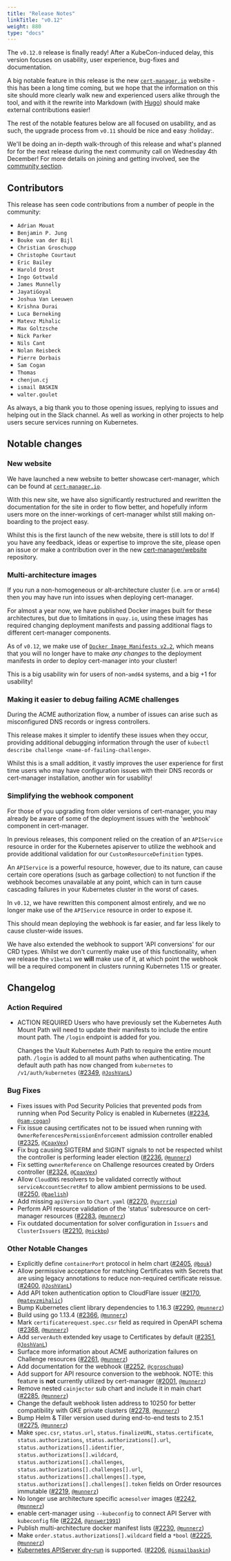 ```yaml
---
title: "Release Notes"
linkTitle: "v0.12"
weight: 880
type: "docs"
---
```


The `v0.12.0` release is finally ready! After a KubeCon-induced delay, this
version focuses on usability, user experience, bug-fixes and documentation.

A big notable feature in this release is the new [`cert-manager.io`](https://cert-manager.io)
website - this has been a long time coming, but we hope that the information
on this site should more clearly walk new and experienced users alike through
the tool, and with it the rewrite into Markdown (with [Hugo](https://gohugo.io))
should make external contributions easier!

The rest of the notable features below are all focused on usability, and as
such, the upgrade process from `v0.11` should be nice and easy :holiday:.

We'll be doing an in-depth walk-through of this release and what's planned for
for the next release during the next community call on Wednesday 4th December!
For more details on joining and getting involved, see the
[community section](https://github.com/cert-manager/cert-manager#community).

## Contributors

This release has seen code contributions from a number of people in the
community:

* `Adrian Mouat`
* `Benjamin P. Jung`
* `Bouke van der Bijl`
* `Christian Groschupp`
* `Christophe Courtaut`
* `Eric Bailey`
* `Harold Drost`
* `Ingo Gottwald`
* `James Munnelly`
* `JayatiGoyal`
* `Joshua Van Leeuwen`
* `Krishna Durai`
* `Luca Berneking`
* `Matevz Mihalic`
* `Max Goltzsche`
* `Nick Parker`
* `Nils Cant`
* `Nolan Reisbeck`
* `Pierre Dorbais`
* `Sam Cogan`
* `Thomas`
* `chenjun.cj`
* `ismail BASKIN`
* `walter.goulet`

As always, a big thank you to those opening issues, replying to issues and
helping out in the Slack channel. As well as working in other projects to help
users secure services running on Kubernetes.

## Notable changes

### New website

We have launched a new website to better showcase cert-manager, which can be
found at [`cert-manager.io`](https://cert-manager.io).

With this new site, we have also significantly restructured and rewritten the
documentation for the site in order to flow better, and hopefully inform users
more on the inner-workings of cert-manager whilst still making on-boarding to
the project easy.

Whilst this is the first launch of the new website, there is still lots to do!
If you have any feedback, ideas or expertise to improve the site, please open
an issue or make a contribution over in the new
[cert-manager/website](https://github.com/cert-manager/website) repository.

### Multi-architecture images

If you run a non-homogeneous or alt-architecture cluster (i.e. `arm` or `arm64`)
then you may have run into issues when deploying cert-manager.

For almost a year now, we have published Docker images built for these
architectures, but due to limitations in `quay.io`, using these images has
required changing deployment manifests and passing additional flags to
different cert-manager components.

As of `v0.12`, we make use of [`Docker Image Manifests v2.2`](https://docs.docker.com/registry/spec/manifest-v2-2/),
which means that you will no longer have to make *any changes* to the
deployment manifests in order to deploy cert-manager into your cluster!

This is a big usability win for users of non-`amd64` systems, and a big +1
for usability!

### Making it easier to debug failing ACME challenges

During the ACME authorization flow, a number of issues can arise such as
misconfigured DNS records or ingress controllers.

This release makes it simpler to identify these issues when they occur,
providing additional debugging information through the user of
`kubectl describe challenge <name-of-failing-challenge>`.

Whilst this is a small addition, it vastly improves the user experience for
first time users who may have configuration issues with their DNS records or
cert-manager installation, another win for usability!

### Simplifying the webhook component

For those of you upgrading from older versions of cert-manager, you may already
be aware of some of the deployment issues with the 'webhook' component in
cert-manager.

In previous releases, this component relied on the creation of an `APIService`
resource in order for the Kubernetes apiserver to utilize the webhook and
provide additional validation for our `CustomResourceDefinition` types.

An `APIService` is a powerful resource, however, due to its nature, can cause
certain core operations (such as garbage collection) to not function if the
webhook becomes unavailable at any point, which can in turn cause cascading
failures in your Kubernetes cluster in the worst of cases.

In `v0.12`, we have rewritten this component almost entirely, and we no longer
make use of the `APIService` resource in order to expose it.

This should mean deploying the webhook is far easier, and far less likely to
cause cluster-wide issues.

We have also extended the webhook to support 'API conversions' for our CRD
types. Whilst we don't currently make use of this functionality, when we
release the `v1beta1` we **will** make use of it, at which point the webhook
will be a required component in clusters running Kubernetes 1.15 or greater.

## Changelog

### Action Required

- ACTION REQUIRED
  Users who have previously set the Kubernetes Auth Mount Path will need to update their manifests to include the entire mount path. The `/login` endpoint is added for you.

  Changes the Vault Kubernetes Auth Path to require the entire mount path. `/login` is added to all mount paths when authenticating.
  The default auth path has now changed from `kubernetes` to `/v1/auth/kubernetes` ([#2349](https://github.com/cert-manager/cert-manager/pull/2349), [`@JoshVanL`](https://github.com/JoshVanL))


### Bug Fixes

- Fixes issues with Pod Security Policies that prevented pods from running when Pod Security Policy is enabled in Kubernetes ([#2234](https://github.com/cert-manager/cert-manager/pull/2234),
[`@sam-cogan`](https://github.com/sam-cogan))
- Fix issue causing certificates not to be issued when running with `OwnerReferencesPermissionEnforcement` admission controller enabled ([#2325](https://github.com/cert-manager/cert-manager/pull/2325),
[`@CoaxVex`](https://github.com/CoaxVex))
- Fix bug causing SIGTERM and SIGINT signals to not be respected whilst the controller is performing leader election ([#2236](https://github.com/cert-manager/cert-manager/pull/2236),
[`@munnerz`](https://github.com/munnerz))
- Fix setting `ownerReference` on Challenge resources created by Orders controller ([#2324](https://github.com/cert-manager/cert-manager/pull/2324), [`@CoaxVex`](https://github.com/CoaxVex))
- Allow `CloudDNS` resolvers to be validated correctly without `serviceAccountSecretRef` to allow ambient permissions to be used. ([#2250](https://github.com/cert-manager/cert-manager/pull/2250),
[`@baelish`](https://github.com/baelish))
- Add missing `apiVersion` to `Chart.yaml` ([#2270](https://github.com/cert-manager/cert-manager/pull/2270), [`@yurrriq`](https://github.com/yurrriq))
- Perform API resource validation of the 'status' subresource on cert-manager resources ([#2283](https://github.com/cert-manager/cert-manager/pull/2283), [`@munnerz`](https://github.com/munnerz))
- Fix outdated documentation for solver configuration in `Issuers` and `ClusterIssuers` ([#2210](https://github.com/cert-manager/cert-manager/pull/2210), [`@nickbp`](https://github.com/nickbp))


### Other Notable Changes

- Explicitly define `containerPort` protocol in helm chart ([#2405](https://github.com/cert-manager/cert-manager/pull/2405), [`@bouk`](https://github.com/bouk))
- Allow permissive acceptance for matching Certificates with Secrets that are using legacy annotations to reduce non-required certificate reissue.
([#2400](https://github.com/cert-manager/cert-manager/pull/2400), [`@JoshVanL`](https://github.com/JoshVanL))
- Add API token authentication option to CloudFlare issuer ([#2170](https://github.com/cert-manager/cert-manager/pull/2170), [`@matevzmihalic`](https://github.com/matevzmihalic))
- Bump Kubernetes client library dependencies to 1.16.3 ([#2290](https://github.com/cert-manager/cert-manager/pull/2290), [`@munnerz`](https://github.com/munnerz))
- Build using go 1.13.4 ([#2366](https://github.com/cert-manager/cert-manager/pull/2366), [`@munnerz`](https://github.com/munnerz))
- Mark `certificaterequest.spec.csr` field as required in OpenAPI schema ([#2368](https://github.com/cert-manager/cert-manager/pull/2368), [`@munnerz`](https://github.com/munnerz))
- Add `serverAuth` extended key usage to Certificates by default ([#2351](https://github.com/cert-manager/cert-manager/pull/2351), [`@JoshVanL`](https://github.com/JoshVanL))
- Surface more information about ACME authorization failures on Challenge resources ([#2261](https://github.com/cert-manager/cert-manager/pull/2261), [`@munnerz`](https://github.com/munnerz))
- Add documentation for the webhook ([#2252](https://github.com/cert-manager/cert-manager/pull/2252), [`@cgroschupp`](https://github.com/cgroschupp))
- Add support for API resource conversion to the webhook. NOTE: this feature is **not** currently utilized by cert-manager ([#2001](https://github.com/cert-manager/cert-manager/pull/2001),
[`@munnerz`](https://github.com/munnerz))
- Remove nested `cainjector` sub chart and include it in main chart ([#2285](https://github.com/cert-manager/cert-manager/pull/2285), [`@munnerz`](https://github.com/munnerz))
- Change the default webhook listen address to 10250 for better compatibility with GKE private clusters ([#2278](https://github.com/cert-manager/cert-manager/pull/2278),
[`@munnerz`](https://github.com/munnerz))
- Bump Helm & Tiller version used during end-to-end tests to 2.15.1 ([#2275](https://github.com/cert-manager/cert-manager/pull/2275), [`@munnerz`](https://github.com/munnerz))
- Make `spec.csr`, `status.url`, `status.finalizeURL`, `status.certificate`, `status.authorizations`, `status.authorizations[].url`, `status.authorizations[].identifier`,
`status.authorizations[].wildcard`, `status.authorizations[].challenges`, `status.authorizations[].challenges[].url`, `status.authorizations[].challenges[].type`,
`status.authorizations[].challenges[].token` fields on Order resources immutable ([#2219](https://github.com/cert-manager/cert-manager/pull/2219), [`@munnerz`](https://github.com/munnerz))
- No longer use architecture specific `acmesolver` images ([#2242](https://github.com/cert-manager/cert-manager/pull/2242), [`@munnerz`](https://github.com/munnerz))
- enable cert-manager using `--kubeconfig` to connect API Server with `kubeconfig` file ([#2224](https://github.com/cert-manager/cert-manager/pull/2224), [`@answer1991`](https://github.com/answer1991))
- Publish multi-architecture docker manifest lists ([#2230](https://github.com/cert-manager/cert-manager/pull/2230), [`@munnerz`](https://github.com/munnerz))
- Make `order.status.authorizations[].wildcard` field a `*bool` ([#2225](https://github.com/cert-manager/cert-manager/pull/2225), [`@munnerz`](https://github.com/munnerz))
- [Kubernetes APIServer dry-run](https://kubernetes.io/docs/reference/using-api/api-concepts/&#35;dry-run) is supported. ([#2206](https://github.com/cert-manager/cert-manager/pull/2206),
[`@ismailbaskin`](https://github.com/ismailbaskin))

